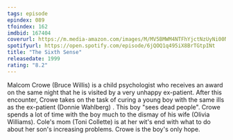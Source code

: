 ```yaml
---
tags: episode
epindex: 089
tfoindex: 162
imdbid: 167404
coverurl: https://m.media-amazon.com/images/M/MV5BMWM4NTFhYjctNzUyNi00NGMwLTk3NTYtMDIyNTZmMzRlYmQyXkEyXkFqcGdeQXVyMTAwMzUyOTc@._V1_SY300_CR0,0,202,300_.jpg
spotifyurl: https://open.spotify.com/episode/6jQOQ1q495iX8BrTGtpINt
title: "The Sixth Sense"
releasedate: 1999
rating: "8.2"
---
```


Malcom Crowe (Bruce Willis) is a child psychologist who receives an award on the same night that he is visited by a very unhappy ex-patient. After this encounter, Crowe takes on the task of curing a young boy with the same ills as the ex-patient (Donnie Wahlberg) . This boy "sees dead people". Crowe spends a lot of time with the boy much to the dismay of his wife (Olivia Williams). Cole's mom (Toni Collette) is at her wit's end with what to do about her son's increasing problems. Crowe is the boy's only hope.